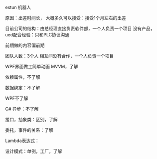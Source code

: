 estun 机器人

原因：出差时间长，
大概多久可以接受：接受1个月左右的出差

目前公司的结构：由总经理直接负责软件部，一个人负责一个项目
没有产品，ued配合经验：只和PLC协议沟通

前期做的内容偏前期

团队人数：3个人
相互间没有合作，一个人负责一个项目

WPF界面做工简单动画
MVVM，了解

依赖属性，不了解

数据绑定：不了解

WPF不了解

C#
异步：不了解

接口，抽象类：区别，了解

委托，事件的关系：了解

Lambda表达式：


设计模式：单例，工厂，了解


